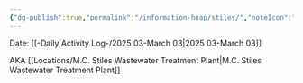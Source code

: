 ```yaml
---
{"dg-publish":true,"permalink":"/information-heap/stiles/","noteIcon":"","created":"2025-05-20T10:31:54.393-05:00"}
---
```


Date: [[-Daily Activity Log-/2025 03-March 03\|2025 03-March 03]]

AKA [[Locations/M.C. Stiles Wastewater Treatment Plant\|M.C. Stiles Wastewater Treatment Plant]]